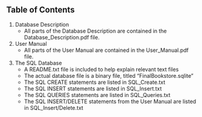 ## Table of Contents

1. Database Description  
   - All parts of the Database Description are contained in the Database_Description.pdf file.
2. User Manual  
   - All parts of the User Manual are contained in the User_Manual.pdf file.
3. The SQL Database
   - A README.txt file is included to help explain relevant text files
   - The actual database file is a binary file, titled “FinalBookstore.sqlite”
   - The SQL CREATE statements are listed in SQL_Create.txt
   - The SQL INSERT statements are listed in SQL_Insert.txt
   - The SQL QUERIES statements are listed in SQL_Queries.txt
   - The SQL INSERT/DELETE statements from the User Manual are listed in SQL_Insert/Delete.txt
